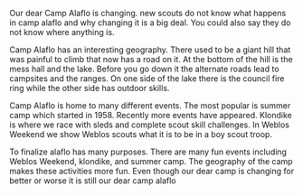 Our dear Camp Alaflo is changing. new scouts do not know what happens in camp alaflo and why changing it is a big deal. You could also say they do not know where anything is.

 Camp Alaflo has an interesting geography.  There used to be a giant hill that was painful to climb that now has a road on it. At the bottom of the hill is the mess hall and the lake. Before you go down it the alternate roads lead to campsites and the ranges. On one side of the lake there is the council fire ring while the other side has outdoor skills.


Camp Alaflo is home to many different events. The most popular is summer camp which started in 1958.  Recently more events have appeared. Klondike is where we race with sleds and complete scout skill challenges. In Weblos Weekend we show Weblos scouts what it is to be in a boy scout troop.


To finalize alaflo has many purposes. There are many fun events including Weblos Weekend, klondike, and summer camp. The geography of the camp makes these activities more fun. Even though our dear camp is changing for better or worse it is still our dear camp alaflo
